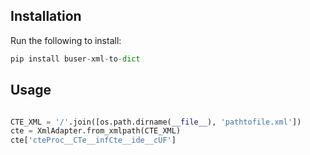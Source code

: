 ## Installation

Run the following to install:

```python
pip install buser-xml-to-dict
```  

## Usage

```python

CTE_XML = '/'.join([os.path.dirname(__file__), 'pathtofile.xml'])
cte = XmlAdapter.from_xmlpath(CTE_XML)
cte['cteProc__CTe__infCte__ide__cUF']
```